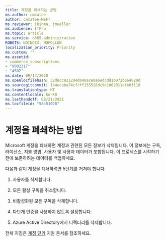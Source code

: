 ```yaml
---
title: 계정을 폐쇄하는 방법
ms.author: cmcatee
author: cmcatee-MSFT
ms.reviewer: jkinma, jmueller
ms.audience: ITPro
ms.topic: article
ms.service: o365-administration
ROBOTS: NOINDEX, NOFOLLOW
localization_priority: Priority
ms.custom: ''
ms.assetid:
- commerce_subscriptions
- "9002317"
- "4502"
ms.date: 09/14/2020
ms.openlocfilehash: 32d8cc921204d040ace8a6edcdd1b072b564829d
ms.sourcegitcommit: 1b4ecaba74cfcff155528dc9e1002011afe0f110
ms.translationtype: HT
ms.contentlocale: ko-KR
ms.lasthandoff: 08/21/2021
ms.locfileid: "58451028"
---
```

# <a name="how-to-close-your-account"></a>계정을 폐쇄하는 방법

Microsoft 계정을 폐쇄하면 계정과 관련된 모든 정보가 삭제됩니다. 이 정보에는 구독, 라이선스, 지불 방법, 사용자 및 사용자 데이터가 포함됩니다. 이 프로세스를 시작하기 전에 보존하려는 데이터를 백업하세요.

다음과 같이 계정을 폐쇄하려면 5단계를 거쳐야 합니다.

1. 사용자를 삭제합니다.

2. 모든 활성 구독을 취소합니다.

3. 비활성화된 모든 구독을 삭제합니다.

4. 다단계 인증을 사용하지 않도록 설정합니다.

5. Azure Active Directory에서 디렉터리를 삭제합니다.

전체 지침은 [계정 닫기](https://docs.microsoft.com/microsoft-365/commerce/close-your-account) 지원 문서를 참조하세요.
